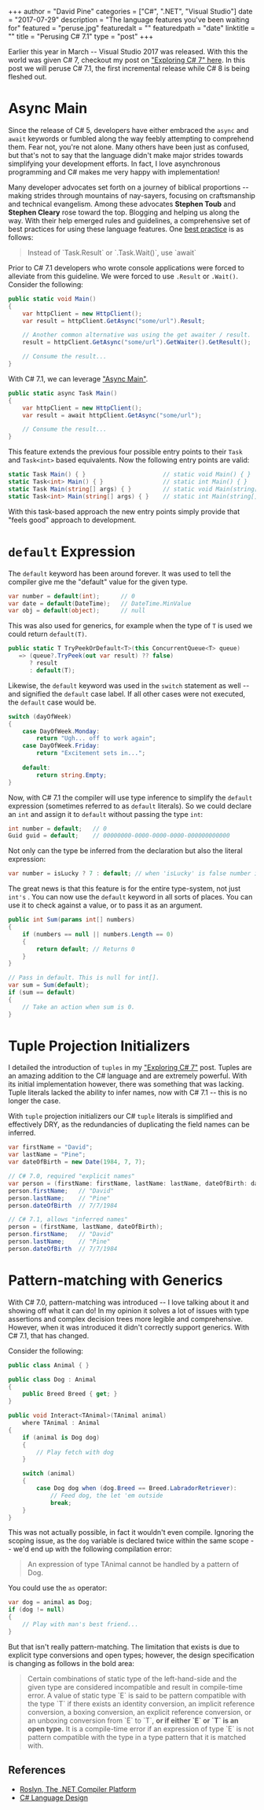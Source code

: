 +++
author = "David Pine"
categories = ["C#", ".NET", "Visual Studio"]
date = "2017-07-29"
description = "The language features you've been waiting for"
featured = "peruse.jpg"
featuredalt = ""
featuredpath = "date"
linktitle = ""
title = "Perusing C# 7.1"
type = "post"
+++

Earlier this year in March -- Visual Studio 2017 was released. With this the world was given C# 7, checkout my post on <a href="/blog/exploring-csharp-seven" target="_blank">"Exploring C# 7" here</a>. In this post we will peruse C# 7.1, the first incremental release while C# 8 is being fleshed out.

# Async Main <a target="_blank" href="https://github.com/dotnet/csharplang/issues/97"><i class="fa fa-external-link"></i></a>

Since the release of C# 5, developers have either embraced the `async` and `await` keywords or fumbled along the way feebly attempting to comprehend them. Fear not, you're not alone. Many others have been just as confused, but that's not to say that the language didn't make major strides towards simplifying your development efforts. In fact, I love asynchronous programming and C# makes me very happy with implementation!

Many developer advocates set forth on a journey of biblical proportions -- making strides through mountains of nay-sayers, focusing on craftsmanship and technical evangelism. Among these advocates **Stephen Toub** and **Stephen Cleary** rose toward the top. Blogging and helping us along the way. With their help emerged rules and guidelines, a comprehensive set of best practices for using these language features. One <a href="https://msdn.microsoft.com/en-us/magazine/jj991977.aspx" target="_blank">best practice</a> is as follows:

> <p/> Instead of `Task.Result` or `.Task.Wait()`, use `await`

Prior to C# 7.1 developers who wrote console applications were forced to alleviate from this guideline. We were forced to use `.Result` or `.Wait()`. Consider the following:

```csharp
public static void Main()
{
    var httpClient = new HttpClient();
    var result = httpClient.GetAsync("some/url").Result;

    // Another common alternative was using the get awaiter / result.
    result = httpClient.GetAsync("some/url").GetWaiter().GetResult();

    // Consume the result...
}
```
With C# 7.1, we can leverage <a href="https://github.com/dotnet/csharplang/blob/master/proposals/async-main.md" target="_blank">"Async Main"</a>.

```csharp
public static async Task Main()
{
    var httpClient = new HttpClient();
    var result = await httpClient.GetAsync("some/url");

    // Consume the result...
}
```

This feature extends the previous four possible entry points to their `Task` and `Task<int>` based equivalents. Now the following entry points are valid:

```csharp
static Task Main() { }                      // static void Main() { }
static Task<int> Main() { }                 // static int Main() { }
static Task Main(string[] args) { }         // static void Main(string[] args) { }
static Task<int> Main(string[] args) { }    // static int Main(string[] args) { }
```

With this task-based approach the new entry points simply provide that "feels good" approach to development. 

# `default` Expression <a target="_blank" href="https://github.com/dotnet/csharplang/issues/102"><i class="fa fa-external-link"></i></a>

The `default` keyword has been around forever. It was used to tell the compiler give me the "default" value for the given type.

```csharp
var number = default(int);      // 0
var date = default(DateTime);   // DateTime.MinValue
var obj = default(object);      // null
```

This was also used for generics, for example when the type of `T` is used we could return `default(T)`.

```csharp
public static T TryPeekOrDefault<T>(this ConcurrentQueue<T> queue)
   => (queue?.TryPeek(out var result) ?? false) 
      ? result 
      : default(T);
```

Likewise, the `default` keyword was used in the `switch` statement as well -- and signified the `default` case label. If all other cases were not executed, the `default` case would be.

```csharp
switch (dayOfWeek) 
{
    case DayOfWeek.Monday:
        return "Ugh... off to work again";
    case DayOfWeek.Friday:
        return "Excitement sets in...";
    
    default:
        return string.Empty;
}
```

Now, with C# 7.1 the compiler will use type inference to simplify the `default` expression (sometimes referred to as `default` literals). So we could declare an `int` and assign it to `default` without passing the type `int`:

```csharp
int number = default;   // 0
Guid guid = default;    // 00000000-0000-0000-0000-000000000000
```

Not only can the type be inferred from the declaration but also the literal expression:

```csharp
var number = isLucky ? 7 : default; // when 'isLucky' is false number is 0
```

The great news is that this feature is for the entire type-system, not just `int's` <i class="fa fa-thumbs-o-up" aria-hidden="true"></i>. You can now use the `default` keyword in all sorts of places. You can use it to check against a value, or to pass it as an argument.

```csharp
public int Sum(params int[] numbers)
{
    if (numbers == null || numbers.Length == 0)
    {
        return default; // Returns 0
    }
}

// Pass in default. This is null for int[].
var sum = Sum(default);
if (sum == default)
{
    // Take an action when sum is 0.
}
```

# Tuple Projection Initializers <a target="_blank" href="https://github.com/dotnet/csharplang/issues/415"><i class="fa fa-external-link"></i></a>

I detailed the introduction of `tuples` in my <a href="/blog/exploring-csharp-seven" target="_blank">"Exploring C# 7"</a> post. Tuples are an amazing addition to the C# language and are extremely powerful. With its initial implementation however, there was something that was lacking. Tuple literals lacked the ability to infer names, now with C# 7.1 -- this is no longer the case.

With `tuple` projection initializers our C# `tuple` literals is simplified and effectively DRY, as the redundancies of duplicating the field names can be inferred.

```csharp
var firstName = "David";
var lastName = "Pine";
var dateOfBirth = new Date(1984, 7, 7);

// C# 7.0, required "explicit names"
var person = (firstName: firstName, lastName: lastName, dateOfBirth: dateOfBirth);
person.firstName;   // "David"
person.lastName;    // "Pine"
person.dateOfBirth  // 7/7/1984

// C# 7.1, allows "inferred names"
person = (firstName, lastName, dateOfBirth);
person.firstName;   // "David"
person.lastName;    // "Pine"
person.dateOfBirth  // 7/7/1984
```

# Pattern-matching with Generics <a target="_blank" href="https://github.com/dotnet/csharplang/issues/154"> <i class="fa fa-external-link"></i></a>

With C# 7.0, pattern-matching was introduced -- I love talking about it and showing off what it can do! In my opinion it solves a lot of issues with type assertions and complex decision trees more legible and comprehensive. However, when it was introduced it didn't correctly support generics. With C# 7.1, that has changed.

Consider the following:

```csharp
public class Animal { }

public class Dog : Animal
{
    public Breed Breed { get; }
}

public void Interact<TAnimal>(TAnimal animal)
    where TAnimal : Animal
{
    if (animal is Dog dog)
    {
        // Play fetch with dog
    }

    switch (animal)
    {
        case Dog dog when (dog.Breed == Breed.LabradorRetriever):
            // Feed dog, the let 'em outside
            break;
    }
}
```

This was not actually possible, in fact it wouldn't even compile. Ignoring the scoping issue, as the `dog` variable is declared twice within the same scope -- we'd end up with the following compilation error:

> <p/> An expression of type TAnimal cannot be handled by a pattern of Dog.

You could use the `as` operator:

```csharp
var dog = animal as Dog;
if (dog != null) 
{
    // Play with man's best friend...
}
```

But that isn't really pattern-matching. The limitation that exists is due to explicit type conversions and open types; however, the design specification is changing as follows in the bold area:

> <p/> Certain combinations of static type of the left-hand-side and the given type are considered incompatible and result in compile-time error. A value of static type `E` is said to be pattern compatible with the type `T` if there exists an identity conversion, an implicit reference conversion, a boxing conversion, an explicit reference conversion, or an unboxing conversion from `E` to `T`, <strong>or if either `E` or `T` is an open type.</strong> It is a compile-time error if an expression of type `E` is not pattern compatible with the type in a type pattern that it is matched with.

## References

 - <a target="_blank" href="https://github.com/dotnet/roslyn">Roslyn, The .NET Compiler Platform</a>
 - <a target="_blank" href="https://github.com/dotnet/csharplang">C# Language Design</a>